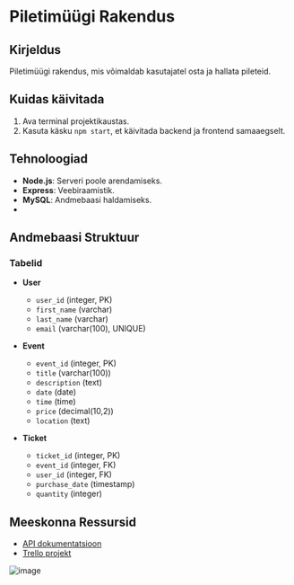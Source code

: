 # Piletimüügi Rakendus

## Kirjeldus
Piletimüügi rakendus, mis võimaldab kasutajatel osta ja hallata pileteid.

## Kuidas käivitada
1. Ava terminal projektikaustas.
2. Kasuta käsku `npm start`, et käivitada backend ja frontend samaaegselt.

## Tehnoloogiad
- **Node.js**: Serveri poole arendamiseks.
- **Express**: Veebiraamistik.
- **MySQL**: Andmebaasi haldamiseks.
- 
## Andmebaasi Struktuur
### Tabelid
- **User**
  - `user_id` (integer, PK)
  - `first_name` (varchar)
  - `last_name` (varchar)
  - `email` (varchar(100), UNIQUE)

- **Event**
  - `event_id` (integer, PK)
  - `title` (varchar(100))
  - `description` (text)
  - `date` (date)
  - `time` (time)
  - `price` (decimal(10,2))
  - `location` (text)

- **Ticket**
  - `ticket_id` (integer, PK)
  - `event_id` (integer, FK)
  - `user_id` (integer, FK)
  - `purchase_date` (timestamp)
  - `quantity` (integer)

## Meeskonna Ressursid
- [API dokumentatsioon](https://studio.apicur.io/apis/113095/)
- [Trello projekt](https://trello.com/b/436EYyWL/)

![image](https://github.com/user-attachments/assets/60c35213-93a3-4a18-bc0a-b2c2855cda8c)
